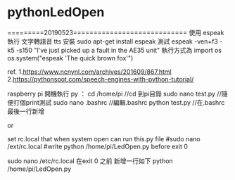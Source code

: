 # pythonLedOpen

=========20190523============================
使用 espeak 執行 文字轉語音 tts 
安裝 sudo apt-get install espeak
測試
espeak -ven+f3 -k5 -s150 "I've just picked up a fault in the AE35 unit"
執行方式為 
import os
os.system("espeak 'The quick brown fox'")

ref.
1.https://www.ncnynl.com/archives/201609/867.html
2.https://pythonspot.com/speech-engines-with-python-tutorial/


raspberry pi 開機執行 py ：
cd /home/pi                  //cd  到pi目錄
sudo nano test.py        //隨便打個print測試
sudo nano .bashrc      //編輯.bashrc
python test.py              //在.bashrc最後一行新增

or

set rc.local that when system open can run this.py file
#sudo nano /ext/rc.local
#write python /home/pi/LedOpen.py before exit 0

sudo nano /etc/rc.local
在exit 0 之前 新增一行如下
python /home/pi/LedOpen.py 

